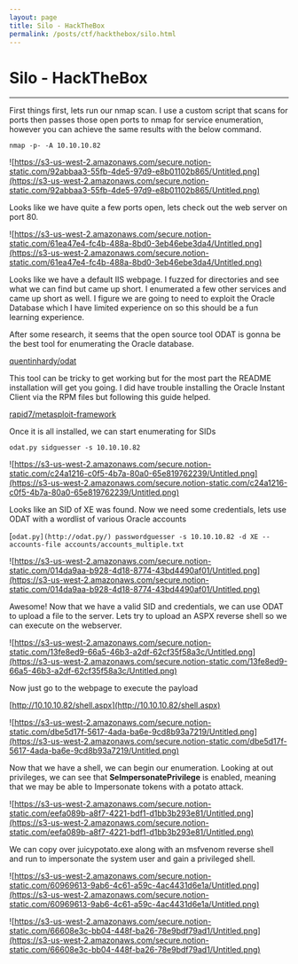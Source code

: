 ```yaml
---
layout: page
title: Silo - HackTheBox
permalink: /posts/ctf/hackthebox/silo.html
---
```


# Silo - HackTheBox
----

First things first, lets run our nmap scan.  I use a custom script that scans for ports then passes those open ports to nmap for service enumeration, however you can achieve the same results with the below command.

`nmap -p- -A 10.10.10.82`

![https://s3-us-west-2.amazonaws.com/secure.notion-static.com/92abbaa3-55fb-4de5-97d9-e8b01102b865/Untitled.png](https://s3-us-west-2.amazonaws.com/secure.notion-static.com/92abbaa3-55fb-4de5-97d9-e8b01102b865/Untitled.png)

Looks like we have quite a few ports open, lets check out the web server on port 80.

![https://s3-us-west-2.amazonaws.com/secure.notion-static.com/61ea47e4-fc4b-488a-8bd0-3eb46ebe3da4/Untitled.png](https://s3-us-west-2.amazonaws.com/secure.notion-static.com/61ea47e4-fc4b-488a-8bd0-3eb46ebe3da4/Untitled.png)

Looks like we have a default IIS webpage.  I fuzzed for directories and see what we can find but came up short.  I enumerated a few other services and came up short as well.  I figure we are going to need to exploit the Oracle Database which I have limited experience on so this should be a fun learning experience.

After some research, it seems that the open source tool ODAT is gonna be the best tool for enumerating the Oracle database.

[quentinhardy/odat](https://github.com/quentinhardy/odat)

This tool can be tricky to get working but for the most part the README installation will get you going.  I did have trouble installing the Oracle Instant Client via the RPM files but following this guide helped.

[rapid7/metasploit-framework](https://github.com/rapid7/metasploit-framework/wiki/How-to-get-Oracle-Support-working-with-Kali-Linux)

Once it is all installed, we can start enumerating for SIDs

`odat.py sidguesser -s 10.10.10.82`

![https://s3-us-west-2.amazonaws.com/secure.notion-static.com/c24a1216-c0f5-4b7a-80a0-65e819762239/Untitled.png](https://s3-us-west-2.amazonaws.com/secure.notion-static.com/c24a1216-c0f5-4b7a-80a0-65e819762239/Untitled.png)

Looks like an SID of XE was found.  Now we need some credentials, lets use ODAT with a wordlist of various Oracle accounts

[`odat.py](http://odat.py/) passwordguesser -s 10.10.10.82 -d XE --accounts-file accounts/accounts_multiple.txt`

![https://s3-us-west-2.amazonaws.com/secure.notion-static.com/014da9aa-b928-4d18-8774-43bd4490af01/Untitled.png](https://s3-us-west-2.amazonaws.com/secure.notion-static.com/014da9aa-b928-4d18-8774-43bd4490af01/Untitled.png)

Awesome!  Now that we have a valid SID and credentials, we can use ODAT to upload a file to the server.  Lets try to upload an ASPX reverse shell so we can execute on the webserver.

![https://s3-us-west-2.amazonaws.com/secure.notion-static.com/13fe8ed9-66a5-46b3-a2df-62cf35f58a3c/Untitled.png](https://s3-us-west-2.amazonaws.com/secure.notion-static.com/13fe8ed9-66a5-46b3-a2df-62cf35f58a3c/Untitled.png)

Now just go to the webpage to execute the payload

[http://10.10.10.82/shell.aspx](http://10.10.10.82/shell.aspx)

![https://s3-us-west-2.amazonaws.com/secure.notion-static.com/dbe5d17f-5617-4ada-ba6e-9cd8b93a7219/Untitled.png](https://s3-us-west-2.amazonaws.com/secure.notion-static.com/dbe5d17f-5617-4ada-ba6e-9cd8b93a7219/Untitled.png)

Now that we have a shell, we can begin our enumeration.  Looking at out privileges, we can see that **SeImpersonatePrivilege** is enabled, meaning that we may be able to Impersonate tokens with a potato attack.

![https://s3-us-west-2.amazonaws.com/secure.notion-static.com/eefa089b-a8f7-4221-bdf1-d1bb3b293e81/Untitled.png](https://s3-us-west-2.amazonaws.com/secure.notion-static.com/eefa089b-a8f7-4221-bdf1-d1bb3b293e81/Untitled.png)

We can copy over juicypotato.exe along with an msfvenom reverse shell and run to impersonate the system user and gain a privileged shell.

![https://s3-us-west-2.amazonaws.com/secure.notion-static.com/60969613-9ab6-4c61-a59c-4ac4431d6e1a/Untitled.png](https://s3-us-west-2.amazonaws.com/secure.notion-static.com/60969613-9ab6-4c61-a59c-4ac4431d6e1a/Untitled.png)

![https://s3-us-west-2.amazonaws.com/secure.notion-static.com/66608e3c-bb04-448f-ba26-78e9bdf79ad1/Untitled.png](https://s3-us-west-2.amazonaws.com/secure.notion-static.com/66608e3c-bb04-448f-ba26-78e9bdf79ad1/Untitled.png)
